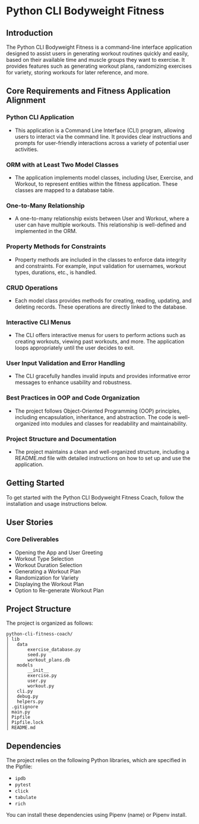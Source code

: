 # Python CLI Bodyweight Fitness

## Introduction

The Python CLI Bodyweight Fitness is a command-line interface application designed to assist users in generating workout routines quickly and easily, based on their available time and muscle groups they want to exercise. It provides features such as generating workout plans, randomizing exercises for variety, storing workouts for later reference, and more.

## Core Requirements and Fitness Application Alignment

### Python CLI Application

- This application is a Command Line Interface (CLI) program, allowing users to interact via the command line. It provides clear instructions and prompts for user-friendly interactions across a variety of potential user activities.

### ORM with at Least Two Model Classes

- The application implements model classes, including User, Exercise, and Workout, to represent entities within the fitness application. These classes are mapped to a database table.

### One-to-Many Relationship

- A one-to-many relationship exists between User and Workout, where a user can have multiple workouts. This relationship is well-defined and implemented in the ORM.

### Property Methods for Constraints

- Property methods are included in the classes to enforce data integrity and constraints. For example, input validation for usernames, workout types, durations, etc., is handled.

### CRUD Operations

- Each model class provides methods for creating, reading, updating, and deleting records. These operations are directly linked to the database.

### Interactive CLI Menus

- The CLI offers interactive menus for users to perform actions such as creating workouts, viewing past workouts, and more. The application loops appropriately until the user decides to exit.

### User Input Validation and Error Handling

- The CLI gracefully handles invalid inputs and provides informative error messages to enhance usability and robustness.

### Best Practices in OOP and Code Organization

- The project follows Object-Oriented Programming (OOP) principles, including encapsulation, inheritance, and abstraction. The code is well-organized into modules and classes for readability and maintainability.

### Project Structure and Documentation

- The project maintains a clean and well-organized structure, including a README.md file with detailed instructions on how to set up and use the application.

## Getting Started

To get started with the Python CLI Bodyweight Fitness Coach, follow the installation and usage instructions below.

## User Stories

### Core Deliverables

- Opening the App and User Greeting
- Workout Type Selection
- Workout Duration Selection
- Generating a Workout Plan
- Randomization for Variety
- Displaying the Workout Plan
- Option to Re-generate Workout Plan

## Project Structure

The project is organized as follows:

```
python-cli-fitness-coach/
│ lib
│   data
│       exercise_database.py
│       seed.py
│       workout_plans.db
│   models
│       __init__
│       exercise.py
│       user.py
│       workout.py
│   cli.py
│   debug.py
│   helpers.py
│ .gitignore
│ main.py
│ Pipfile
│ Pipfile.lock
│ README.md
```

## Dependencies

The project relies on the following Python libraries, which are specified in the Pipfile:

- `ipdb`
- `pytest`
- `click`
- `tabulate`
- `rich`

You can install these dependencies using Pipenv (name) or Pipenv install.

